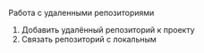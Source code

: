 Работа с удаленными репозиториями
1. Добавить удалённый репозиторий к проекту
3. Связать репозиторий с локальным
